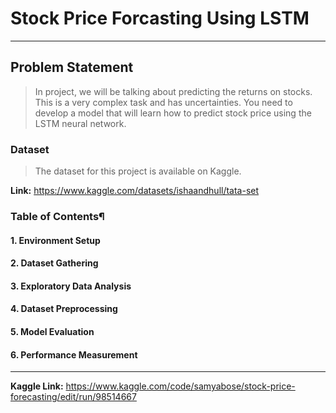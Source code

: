 # Stock Price Forcasting Using LSTM
---
## Problem Statement
> In project, we will be talking about predicting the returns on stocks. This is a very complex task and has uncertainties. You need to develop a model that will learn how to predict stock price using the LSTM neural network.

### Dataset
> The dataset for this project is available on Kaggle. 

**Link:** https://www.kaggle.com/datasets/ishaandhull/tata-set

### Table of Contents¶
#### 1. Environment Setup
#### 2. Dataset Gathering
#### 3. Exploratory Data Analysis
#### 4. Dataset Preprocessing
#### 5. Model Evaluation
#### 6. Performance Measurement

---

**Kaggle Link:** https://www.kaggle.com/code/samyabose/stock-price-forecasting/edit/run/98514667
